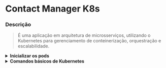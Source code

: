 # Contact Manager K8s

### Descrição
> É uma aplicação em arquitetura de microsserviços, utilizando o Kubernetes para gerenciamento de conteinerização, orquestração e escalabilidade.

<details>
  <summary><strong>Inicializar os pods</strong></summary>

  ### Criar o volume
  ```
  kubectl apply -f .\volumes
  ```
  
  ### Criar o Banco de Dados
  ```
  kubectl apply -f .\mssql\secret.yaml
  kubectl apply -f .\mssql
  ```

  ### Criar o RabbitMQ
  ```
  kubectl apply -f .\rabbitmq\secret.yaml
  kubectl apply -f .\rabbitmq
  ```

  ### Criar a Observabilidade
  ```
  kubectl apply -f .\observability\prometheus
  kubectl apply -f .\observability\grafana
  ```

  ### Criar os Microserviços
  ```
  kubectl apply -f .\api-gateway\services\persistence-contact
  kubectl apply -f .\api-gateway\services\create-contact
  kubectl apply -f .\api-gateway\services\delete-contact
  kubectl apply -f .\api-gateway\services\update-contact
  ```
  
  ### Criar a API Gateway
  ```
  kubectl apply -f .\api-gateway
  ```
</details>

<details>
  <summary><strong>Comandos básicos de Kubernetes</strong></summary>

  ### Visualizar
  ```
  kubectl get secrets

  kubectl get pv,pvc

  kubectl get pods,deployment,svc
  
  kubectl get deployment,svc -l app=contact-api
  
  kubectl describe deployment/api-gateway
  
  kubectl logs pods/contact-persistence-9b887cd7d-htr5r --tail=50
  ```
  
  ### Interação
  ```
  kubectl apply -f deployment.yaml
  
  kubectl delete deployment/api-gateway
  
  kubectl delete deployment,svc -l app=contact-api

  kubectl delete configmaps --all
  
  # Editar sem rebuildar a imagem
  kubectl edit configmap api-gateway-config
  
  kubectl rollout restart deployment api-gateway
  ```
</details>

